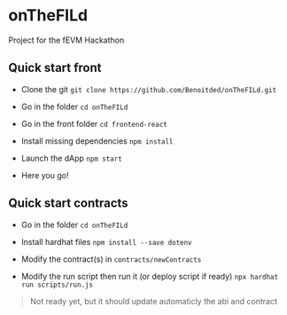 # onTheFILd

Project for the fEVM Hackathon

## Quick start front

- Clone the git
  `git clone https://github.com/Benoitded/onTheFILd.git`

- Go in the folder
  `cd onTheFILd`

- Go in the front folder
  `cd frontend-react`

- Install missing dependencies
  `npm install`

- Launch the dApp
  `npm start`

- Here you go!

## Quick start contracts

- Go in the folder
  `cd onTheFILd`

- Install hardhat files
  `npm install --save dotenv`

- Modify the contract(s)
  in `contracts/newContracts`

- Modify the run script then run it (or deploy script if ready)
  `npx hardhat run scripts/run.js`

> Not ready yet, but it should update automaticly the abi and contract
